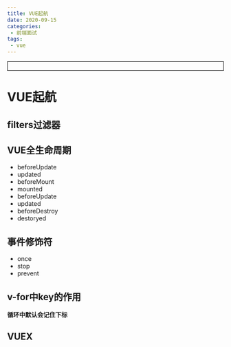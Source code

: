 ```yaml
---
title: VUE起航
date: 2020-09-15
categories:
 - 前端面试
tags:
 - vue
---
```




<div style="border:solid 1px #000;padding: 10px;">
<Icon type='phone'/>
</div>

# VUE起航

## filters过滤器



## VUE全生命周期

- beforeUpdate
- updated
- beforeMount
- mounted
- beforeUpdate
- updated
- beforeDestroy
- destoryed



## 事件修饰符

- once
- stop
- prevent

## v-for中key的作用

**循环中默认会记住下标**

## VUEX

